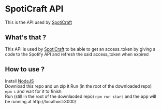 # SpotiCraft API
This is the API used by [SpotiCraft](https://github.com/LeonimusTTV/SpotiCraft)

## What's that ?
This API is used by [SpotiCraft](https://github.com/LeonimusTTV/SpotiCraft) to be able to get an access_token by giving a code to the Spotify API and refresh the said access_token when expired

## How to use ?
Install [NodeJS](https://nodejs.org/en/download)\
Download this repo and un zip it
Run (in the root of the downloaded repo) `npm i` and wait for it to finish\
Run (still in the root of the downlaoded repo) `npm run start` and the app will be running at http://localhost:3000/

